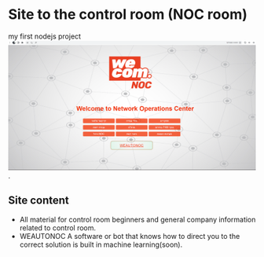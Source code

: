 # Site to the control room (NOC room)
my first nodejs project 
![](scripts/pic/Screenshot.png).
## Site content
- All material for control room beginners and general company information related to control room.
- WEAUTONOC A software or bot that knows how to direct you to the correct solution is built in machine learning(soon).
